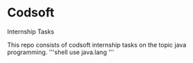 # Codsoft
Internship Tasks


This repo consists of codsoft internship tasks on the topic java programming.
'''shell
use java.lang
'''
